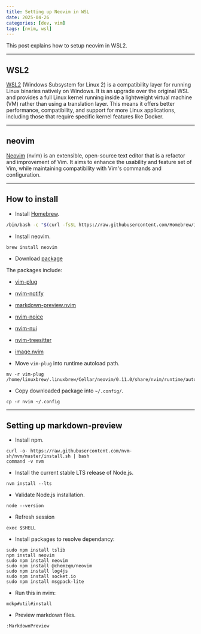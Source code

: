 ```yaml
---
title: Setting up Neovim in WSL
date: 2025-04-26
categories: [dev, vim]
tags: [nvim, wsl]
---
```


This post explains how to setup neovim in WSL2.  


-----------------------------------

## WSL2

[WSL2](https://learn.microsoft.com/en-us/windows/wsl/about) (Windows Subsystem for Linux 2) is a compatibility layer for running Linux binaries natively on Windows. It is an upgrade over the original WSL and provides a full Linux kernel running inside a lightweight virtual machine (VM) rather than using a translation layer. This means it offers better performance, compatibility, and support for more Linux applications, including those that require specific kernel features like Docker.


-----------------------------------

## neovim

[Neovim](https://neovim.io/) (nvim) is an extensible, open-source text editor that is a refactor and improvement of Vim. It aims to enhance the usability and feature set of Vim, while maintaining compatibility with Vim's commands and configuration.


-----------------------------------

## How to install

- Install [Homebrew](https://docs.brew.sh/).

```bash
/bin/bash -c "$(curl -fsSL https://raw.githubusercontent.com/Homebrew/install/HEAD/install.sh)"
```

- Install neovim.

```
brew install neovim
```

- Download [package](https://github.com/hxxdev/hxxdev.github.io/tree/main/assets/posts/setting_up_nvim/nvim)

The packages include:

- [vim-plug](https://github.com/junegunn/vim-plug)
- [nvim-notify](https://github.com/rcarriga/nvim-notify)
- [markdown-preview.nvim](https://github.com/iamcco/markdown-preview.nvim)
- [nvim-noice](https://github.com/folke/noice.nvim)
- [nvim-nui](https://github.com/MunifTanjim/nui.nvim)
- [nvim-treesitter](https://github.com/nvim-treesitter/nvim-treesitter)
- [image.nvim](https://github.com/3rd/image.nvim)

- Move `vim-plug` into runtime autoload path.

```shell
mv -r vim-plug /home/linuxbrew/.linuxbrew/Cellar/neovim/0.11.0/share/nvim/runtime/autoload
```

- Copy downloaded package into `~/.config/`.

```shell
cp -r nvim ~/.config
```

-----------------------------------

## Setting up markdown-preview
- Install npm. 

```shell
curl -o- https://raw.githubusercontent.com/nvm-sh/nvm/master/install.sh | bash
command -v nvm
```

- Install the current stable LTS release of Node.js.

```shell
nvm install --lts
``` 

- Validate Node.js installation.

```shell
node --version
```

- Refresh session

```shell
exec $SHELL
```

- Install packages to resolve dependancy:

```shell
sudo npm install tslib
npm install neovim
sudo npm install neovim
sudo npm install @chemzqm/neovim
sudo npm install log4js
sudo npm install socket.io
sudo npm install msgpack-lite
```

- Run this in nvim:

```nvim
mdkp#util#install
```

-  Preview markdown files.

```nvim
:MarkdownPreview
```

